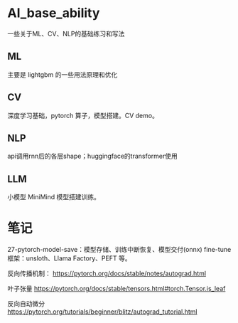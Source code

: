# AI_base_ability
一些关于ML、CV、NLP的基础练习和写法

## ML
主要是 lightgbm 的一些用法原理和优化

## CV
深度学习基础，pytorch 算子，模型搭建。CV demo。

## NLP
api调用rnn后的各层shape；huggingface的transformer使用

## LLM
小模型 MiniMind 模型搭建训练。


# 笔记
27-pytorch-model-save：模型存储、训练中断恢复、模型交付(onnx)
fine-tune框架：unsloth、Llama Factory、PEFT 等。


反向传播机制：
https://pytorch.org/docs/stable/notes/autograd.html

叶子张量
https://pytorch.org/docs/stable/tensors.html#torch.Tensor.is_leaf

反向自动微分
https://pytorch.org/tutorials/beginner/blitz/autograd_tutorial.html
